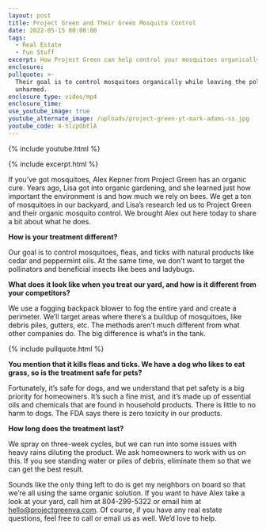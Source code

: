 ```yaml
---
layout: post
title: Project Green and Their Green Mosquito Control
date: 2022-05-15 00:00:00
tags:
  - Real Estate
  - Fun Stuff
excerpt: How Project Green can help control your mosquitoes organically.
enclosure:
pullquote: >-
  Their goal is to control mosquitoes organically while leaving the pollinators
  unharmed.
enclosure_type: video/mp4
enclosure_time:
use_youtube_image: true
youtube_alternate_image: /uploads/project-green-yt-mark-adams-ss.jpg
youtube_code: 4-5lzpGbtlA
---
```

{% include youtube.html %}

{% include excerpt.html %}

If you’ve got mosquitoes, Alex Kepner from Project Green has an organic cure. Years ago, Lisa got into organic gardening, and she learned just how important the environment is and how much we rely on bees. We get a ton of mosquitoes in our backyard, and Lisa’s research led us to Project Green and their organic mosquito control. We brought Alex out here today to share a bit about what he does.&nbsp;

**How is your treatment different?**

Our goal is to control mosquitoes, fleas, and ticks with natural products like cedar and peppermint oils. At the same time, we don’t want to target the pollinators and beneficial insects like bees and ladybugs.&nbsp;

**What does it look like when you treat our yard, and how is it different from your competitors?**

We use a fogging backpack blower to fog the entire yard and create a perimeter. We’ll target areas where there’s a buildup of mosquitoes, like debris piles, gutters, etc. The methods aren’t much different from what other companies do. The big difference is what’s in the tank.

{% include pullquote.html %}

**You mention that it kills fleas and ticks. We have a dog who likes to eat grass, so is the treatment safe for pets?**

Fortunately, it’s safe for dogs, and we understand that pet safety is a big priority for homeowners. It’s such a fine mist, and it’s made up of essential oils and chemicals that are found in household products. There is little to no harm to dogs. The FDA says there is zero toxicity in our products.&nbsp;

**How long does the treatment last?**

We spray on three-week cycles, but we can run into some issues with heavy rains diluting the product. We ask homeowners to work with us on this. If you see standing water or piles of debris, eliminate them so that we can get the best result.

Sounds like the only thing left to do is get my neighbors on board so that we’re all using the same organic solution. If you want to have Alex take a look at your yard, call him at 804-299-5322 or email him at [hello@projectgreenva.com](mailto:hello@projectgreenva.com). Of course, if you have any real estate questions, feel free to call or email us as well. We’d love to help.
